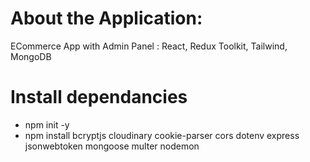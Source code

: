  # About the Application:
 ECommerce App with Admin Panel : React, Redux Toolkit, Tailwind, MongoDB

 # Install dependancies
 - npm init -y
 - npm install bcryptjs cloudinary cookie-parser cors dotenv express jsonwebtoken mongoose
 multer nodemon